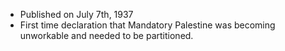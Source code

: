 - Published on July 7th, 1937
- First time declaration that Mandatory Palestine was becoming unworkable and needed to be partitioned.